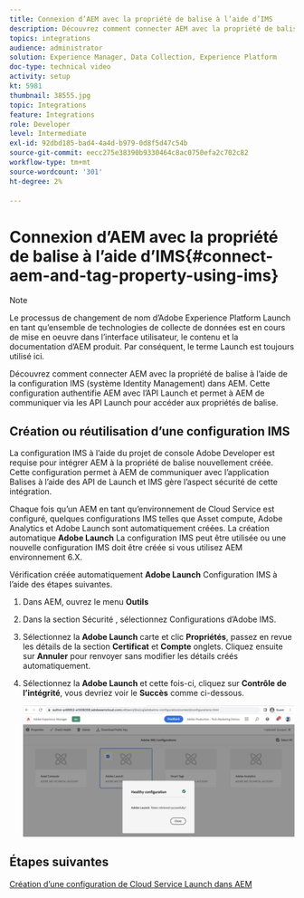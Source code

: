 ```yaml
---
title: Connexion d’AEM avec la propriété de balise à l’aide d’IMS
description: Découvrez comment connecter AEM avec la propriété de balise à l’aide de la configuration IMS dans AEM. Cette configuration authentifie AEM avec l’API Launch et permet à AEM de communiquer via les API Launch pour accéder aux propriétés de balise.
topics: integrations
audience: administrator
solution: Experience Manager, Data Collection, Experience Platform
doc-type: technical video
activity: setup
kt: 5981
thumbnail: 38555.jpg
topic: Integrations
feature: Integrations
role: Developer
level: Intermediate
exl-id: 92dbd185-bad4-4a4d-b979-0d8f5d47c54b
source-git-commit: eecc275e38390b9330464c8ac0750efa2c702c82
workflow-type: tm+mt
source-wordcount: '301'
ht-degree: 2%

---
```


# Connexion d’AEM avec la propriété de balise à l’aide d’IMS{#connect-aem-and-tag-property-using-ims}

>[!NOTE]
>
>Le processus de changement de nom d’Adobe Experience Platform Launch en tant qu’ensemble de technologies de collecte de données est en cours de mise en oeuvre dans l’interface utilisateur, le contenu et la documentation d’AEM produit. Par conséquent, le terme Launch est toujours utilisé ici.

Découvrez comment connecter AEM avec la propriété de balise à l’aide de la configuration IMS (système Identity Management) dans AEM. Cette configuration authentifie AEM avec l’API Launch et permet à AEM de communiquer via les API Launch pour accéder aux propriétés de balise.

## Création ou réutilisation d’une configuration IMS

La configuration IMS à l’aide du projet de console Adobe Developer est requise pour intégrer AEM à la propriété de balise nouvellement créée. Cette configuration permet à AEM de communiquer avec l’application Balises à l’aide des API de Launch et IMS gère l’aspect sécurité de cette intégration.

Chaque fois qu’un AEM en tant qu’environnement de Cloud Service est configuré, quelques configurations IMS telles que Asset compute, Adobe Analytics et Adobe Launch sont automatiquement créées. La création automatique **Adobe Launch** La configuration IMS peut être utilisée ou une nouvelle configuration IMS doit être créée si vous utilisez AEM environnement 6.X.

Vérification créée automatiquement **Adobe Launch** Configuration IMS à l’aide des étapes suivantes.

1. Dans AEM, ouvrez le menu **Outils**

1. Dans la section Sécurité , sélectionnez Configurations d’Adobe IMS.

1. Sélectionnez la **Adobe Launch** carte et clic **Propriétés**, passez en revue les détails de la section **Certificat** et **Compte** onglets. Cliquez ensuite sur **Annuler** pour renvoyer sans modifier les détails créés automatiquement.

1. Sélectionnez la **Adobe Launch** et cette fois-ci, cliquez sur **Contrôle de l’intégrité**, vous devriez voir le **Succès** comme ci-dessous.

   ![Configuration IMS saine d’Adobe Launch](assets/adobe-launch-healthy-ims-config.png)


## Étapes suivantes

[Création d’une configuration de Cloud Service Launch dans AEM](create-aem-launch-cloud-service.md)
